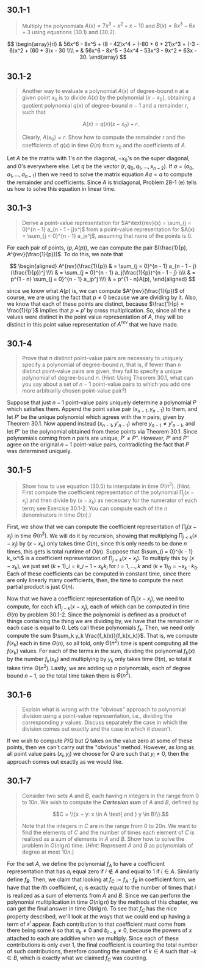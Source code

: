 ## 30.1-1

> Multiply the polynomials $A(x) = 7x^3 - x^2 + x - 10$ and $B(x) = 8x^3 - 6x + 3$ using equations $\text{(30.1)}$ and $\text{(30.2)}$.

$$
\begin{array}{rl}
  & 56x^6 - 8x^5 + (8 - 42)x^4 + (-80 + 6 + 21)x^3 + (-3 - 6)x^2 + (60 + 3)x - 30 \\\\
= & 56x^6 - 8x^5 - 34x^4 - 53x^3 - 9x^2 + 63x - 30.
\end{array}
$$

## 30.1-2

> Another way to evaluate a polynomial $A(x)$ of degree-bound $n$ at a given point $x_0$ is to divide $A(x)$ by the polynomial $(x - x_0)$, obtaining a quotient polynomial $q(x)$ of degree-bound $n - 1$ and a remainder $r$, such that
>
> $$A(x) = q(x)(x - x_0) + r.$$
> 
> Clearly, $A(x_0) = r$. Show how to compute the remainder $r$ and the coefficients of $q(x)$ in time $\Theta(n)$ from $x_0$ and the coefficients of $A$.

Let $A$ be the matrix with $1$'s on the diagonal, $−x_0$'s on the super diagonal, and $0$'s everywhere else. Let $q$ be the vector $(r, q_0, q_1, \dots, x_{n − 2})$. If $a = (a_0, a_1, \dots, a_{n − 1})$ then we need to solve the matrix equation $Aq = a$ to compute the remainder and coefficients. Since $A$ is tridiagonal, Problem 28-1 (e) tells us how to solve this equation in linear time.

## 30.1-3

> Derive a point-value representation for $A^\text{rev}(x) = \sum_{j = 0}^{n - 1} a_{n - 1 - j}x^j$ from a point-value representation for $A(x) = \sum_{j = 0}^{n - 1} a_jx^j$, assuming that none of the points is $0$.

For each pair of points, $(p, A(p))$, we can compute the pair $(\frac{1}{p}, A^{rev}(\frac{1}{p}))$. To do this, we note that

$$
\begin{aligned}
A^{rev}(\frac{1}{p}) 
    & = \sum_{j = 0}^{n - 1} a_{n - 1 - j} (\frac{1}{p})^j \\\\
    & = \sum_{j = 0}^{n - 1} a_j(\frac{1}{p})^{n - 1 - j} \\\\
    & = p^{1 - n} \sum_{j = 0}^{n - 1} a_jp^j \\\\
    & = p^{1 - n}A(p),
\end{aligned}
$$

since we know what $A(p)$ is, we can compute $A^{rev}(\frac{1}{p})$ of course, we are using the fact that $p \ne 0$ because we are dividing by it. Also, we know that each of these points are distinct, because $\frac{1}{p} = \frac{1}{p'}$ implies that $p = p'$ by cross multiplication. So, since all the $x$ values were distinct in the point value representation of $A$, they will be distinct in this point value representation of $A^{rev}$ that we have made.

## 30.1-4

> Prove that $n$ distinct point-value pairs are necessary to uniquely specify a polynomial of degree-bound $n$, that is, if fewer than $n$ distinct point-value pairs are given, they fail to specify a unique polynomial of degree-bound $n$. ($\textit{Hint:}$ Using Theorem 30.1, what can you say about a set of $n - 1$ point-value pairs to which you add one more arbitrarily chosen point-value pair?)

Suppose that just $n − 1$ point-value pairs uniquely determine a polynomial $P$ which satisfies them. Append the point value pair $(x_{n - 1}, y_{n − 1})$ to them, and let $P'$ be the unique polynomial which agrees with the $n$ pairs, given by Theorem 30.1. Now append instead $(x_{n - 1}, y'_{n − 1})$ where $y_{n − 1} \ne y'_{n - 1}$, and let $P''$ be the polynomial obtained from these points via Theorem 30.1. Since polynomials coming from $n$ pairs are unique, $P' \ne P''$. However, $P'$ and $P''$ agree on the original $n − 1$ point-value pairs, contradicting the fact that $P$ was determined uniquely.

## 30.1-5

> Show how to use equation $\text{(30.5)}$ to interpolate in time $\Theta(n^2)$. ($\textit{Hint:}$ First compute the coefficient representation of the polynomial $\prod_j (x - x_j)$ and then divide by $(x - x_k)$ as necessary for the numerator of each term; see Exercise 30.1-2. You can compute each of the $n$ denominators in time $O(n)$.)

First, we show that we can compute the coefficient representation of $\prod_j (x - x_j)$ in time $\Theta(n^2)$. We will do it by recursion, showing that multiplying $\prod_{j < k} (x − x_j)$ by $(x − x_k)$ only takes time $O(n)$, since this only needs to be done $n$ times, this gets is total runtime of $O(n)$. Suppose that $\sum_{i = 0}^{k - 1} k_ix^i$ is a coefficient representation of $\prod_{j < k} (x − x_j)$. To multiply this by $(x − x_k)$, we just set $(k + 1)\_i = k\_{i − 1} - x_kk_i$ for $i = 1, \dots, k$ and $(k + 1)_0 = −x_k \cdot k_0$. Each of these coefficients can be computed in constant time, since there are only linearly many coefficients, then, the time to compute the next partial product is just $O(n)$.

Now that we have a coefficient representation of $\prod_j (x − x_j)$, we need to compute, for each $k \prod_{j − k} (x − x_j)$, each of which can be computed in time $\Theta(n)$ by problem 30.1-2. Since the polynomial is defined as a product of things containing the thing we are dividing by, we have that the remainder in each case is equal to $0$. Lets call these polynomials $f_k$. Then, we need only compute the sum $\sum_k y_k \frac{f_k(x)}{f_k(x_k)}$. That is, we compute $f(x_k)$ each in time $\Theta(n)$, so all told, only $\Theta(n^2)$ time is spent computing all the $f(x_k)$ values. For each of the terms in the sum, dividing the polynomial $f_k(x)$ by the number $f_k(x_k)$ and multiplying by $y_k$ only takes time $\Theta(n)$, so total it takes time $\Theta(n^2)$. Lastly, we are adding up $n$ polynomials, each of degree bound $n − 1$, so the total time taken there is $\Theta(n^2)$.

## 30.1-6

> Explain what is wrong with the "obvious" approach to polynomial division using a point-value representation, i.e., dividing the corresponding $y$ values. Discuss separately the case in which the division comes out exactly and the case in which it doesn't.

If we wish to compute $P / Q$ but $Q$ takes on the value zero at some of these points, then we can't carry out the "obvious" method. However, as long as all point value pairs $(x_i, y_i)$ we choose for $Q$ are such that $y_i \ne 0$, then the approach comes out exactly as we would like.

## 30.1-7

> Consider two sets $A$ and $B$, each having $n$ integers in the range from $0$ to $10n$. We wish to compute the ***Cartesian sum*** of $A$ and $B$, defined by
> 
> $$C = \\{x + y: x \in A \text{ and } y \in B\\}.$$
> 
> Note that the integers in $C$ are in the range from $0$ to $20n$. We want to find the elements of $C$ and the number of times each element of $C$ is realized as a sum of elements in $A$ and $B$. Show how to solve the problem in $O(n\lg n)$ time. ($\textit{Hint:}$ Represent $A$ and $B$ as polynomials of degree at most $10n$.)

For the set $A$, we define the polynomial $f_A$ to have a coefficient representation that has $a_i$ equal zero if $i \notin A$ and equal to $1$ if $i \in A$. Similarly define $f_B$. Then, we claim that looking at $f_C := f_A \cdot f_B$ in coefficient form, we have that the $i$th coefficient, $c_i$ is exactly equal to the number of times that $i$ is realized as a sum of elements from $A$ and $B$. Since we can perform the polynomial multiplication in time $O(n \lg n)$ by the methods of this chapter, we can get the final answer in time $O(n \lg n)$. To see that $f_C$ has the nice property described, we'll look at the ways that we could end up having a term of $x^i$ appear. Each contribution to that coefficient must come from there being some $k$ so that $a_k \ne 0$ and $b_{i − k} \ne 0$, because the powers of $x$ attached to each are additive when we multiply. Since each of these contributions is only ever $1$, the final coefficient is counting the total number of such contributions, therefore counting the number of $k \in A$ such that $−k \in B$, which is exactly what we claimed $f_C$ was counting.
